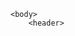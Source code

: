 <!DOCTYPE html>
<html lang="pt-br">
    <head>
    	<meta charset="utf-8">
    	<title>PAULÃO DOS ALTOS PEÇAS</title>	
	<link rel="stylesheet" href="style.css">
    </head>

    <body>
    	<header>
